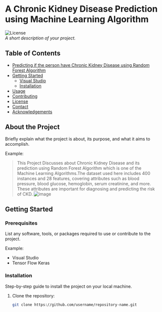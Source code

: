 # A Chronic Kidney Disease Prediction using Machine Learning Algorithm

![License](https://img.shields.io/badge/license-MIT-blue.svg)  
*A short description of your project.*

## Table of Contents

- [Predicting if the person have Chronic Kidney Disease using Random Forest Algorithm](#about-the-project)
- [Getting Started](#getting-started)
  - [Visual Studio](#prerequisites)
  - [Installation](#installation)
- [Usage](#usage)
- [Contributing](#contributing)
- [License](#license)
- [Contact](#contact)
- [Acknowledgements](#acknowledgements)

## About the Project

Briefly explain what the project is about, its purpose, and what it aims to accomplish.

Example:
> This Project Discusses about Chronic Kidney Disease and its prediction using Random Forest Algorithm which is one of the Machine Learning Algorithms.The dataset used here includes 400 instances and 28 features, covering attributes such as blood pressure, blood glucose, hemoglobin, serum creatinine, and more. These attributes are important for diagnosing and predicting the risk of CKD.
![image](https://github.com/user-attachments/assets/3881aff1-69e2-46ac-a999-506e83a9f4e4)


## Getting Started

### Prerequisites

List any software, tools, or packages required to use or contribute to the project.

Example:
- Visual Studio
- Tensor Flow
  Keras


### Installation

Step-by-step guide to install the project on your local machine.

1. Clone the repository:
   ```bash
   git clone https://github.com/username/repository-name.git
